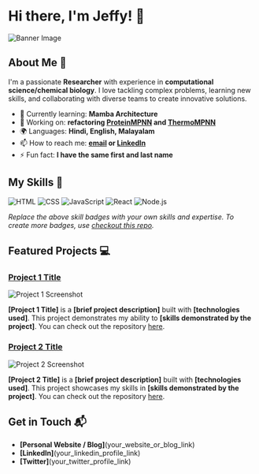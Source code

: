 # Hi there, I'm Jeffy! 👋

![Banner Image](https://github.com/JJ-Jeffy/JJ-Jeffy/assets/110801113/aa7beed8-2326-447e-aa66-0ea2feb04123)


## About Me 🚀

I'm a passionate **Researcher** with experience in **computational science/chemical biology**. I love tackling complex problems, learning new skills, and collaborating with diverse teams to create innovative solutions.

- 🌱 Currently learning: **Mamba Architecture**
- 🔭 Working on: **refactoring [ProteinMPNN](https://github.com/dauparas/ProteinMPNN) and [ThermoMPNN](https://github.com/Kuhlman-Lab/ThermoMPNN)**
- 🌍 Languages: **Hindi, English, Malayalam**
- 📫 How to reach me: **[email](jeff48690@gmail.com) or [LinkedIn](https://www.linkedin.com/in/jeffy-j-5698a8132/)**
- ⚡ Fun fact: **I have the same first and last name**

## My Skills 🧠

![HTML](https://img.shields.io/badge/-HTML-E34F26?style=flat-square&logo=html5&logoColor=white)
![CSS](https://img.shields.io/badge/-CSS-1572B6?style=flat-square&logo=css3&logoColor=white)
![JavaScript](https://img.shields.io/badge/-JavaScript-F7DF1E?style=flat-square&logo=javascript&logoColor=black)
![React](https://img.shields.io/badge/-React-61DAFB?style=flat-square&logo=react&logoColor=black)
![Node.js](https://img.shields.io/badge/-Node.js-339933?style=flat-square&logo=node.js&logoColor=white)

*Replace the above skill badges with your own skills and expertise. To create more badges, use [checkout this repo](https://github.com/alexandresanlim/Badges4-README.md-Profile).*

## Featured Projects 💻

### [Project 1 Title](project_1_link)

![Project 1 Screenshot](project_1_screenshot_url)

**[Project 1 Title]** is a **[brief project description]** built with **[technologies used]**. This project demonstrates my ability to **[skills demonstrated by the project]**. You can check out the repository [here](project_1_repository_link).

### [Project 2 Title](project_2_link)

![Project 2 Screenshot](project_2_screenshot_url)

**[Project 2 Title]** is a **[brief project description]** built with **[technologies used]**. This project showcases my skills in **[skills demonstrated by the project]**. You can check out the repository [here](project_2_repository_link).

## Get in Touch 📬

- **[Personal Website / Blog]**(your_website_or_blog_link)
- **[LinkedIn]**(your_linkedin_profile_link)
- **[Twitter]**(your_twitter_profile_link)



